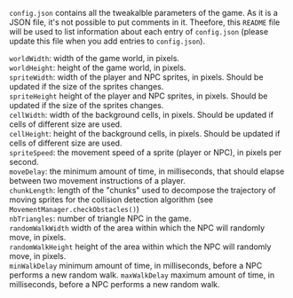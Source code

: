 `config.json` contains all the tweakalble parameters of the game. As it is a JSON file, it's not possible to put comments in it. Theefore,
this `README` file will be used to list information about each entry of `config.json` (please update this file when you add entries to `config.json`).

`worldWidth`:      width of the game world, in pixels.  
`worldHeight`:     height of the game world, in pixels.  
`spriteWidth`:     width of the player and NPC sprites, in pixels. Should be updated if the size of the sprites changes.  
`spriteHeight`     height of the player and NPC sprites, in pixels. Should be updated if the size of the sprites changes.  
`cellWidth`:       width of the background cells, in pixels. Should be updated if cells of different size are used.  
`cellHeight`:      height of the background cells, in pixels. Should be updated if cells of different size are used.  
`spriteSpeed`:     the movement speed of a sprite (player or NPC), in pixels per second.  
`moveDelay`:       the minimum amount of time, in milliseconds, that should elapse between two movement instructions of a player.  
`chunkLength`:     length of the "chunks" used to decompose the trajectory of moving sprites for the collision detection algorithm (see `MovementManager.checkObstacles()`)  
`nbTriangles`:     number of triangle NPC in the game.    
`randomWalkWidth`  width of the area within which the NPC will randomly move, in pixels.  
`randomWalkHeight` height of the area within which the NPC will randomly move, in pixels.  
`minWalkDelay`     minimum amount of time, in milliseconds, before a NPC performs a new random walk. 
`maxWalkDelay`     maximum amount of time, in milliseconds, before a NPC performs a new random walk.
